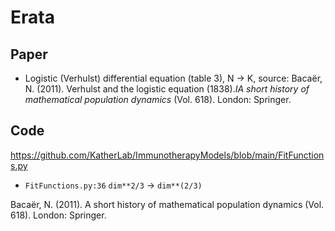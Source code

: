 # Erata

## Paper
* Logistic (Verhulst) differential equation (table 3), N -> K, source:
    Bacaër, N. (2011). Verhulst and the logistic equation (1838).*IA short history of mathematical population dynamics* (Vol. 618). London: Springer.

## Code
https://github.com/KatherLab/ImmunotherapyModels/blob/main/FitFunctions.py
* `FitFunctions.py:36` `dim**2/3` -> `dim**(2/3)`


Bacaër, N. (2011). A short history of mathematical population dynamics (Vol. 618). London: Springer.